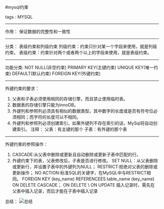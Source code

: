 ﻿#mysql约束

tags : MYSQL

---
作用：
    保证数据的完整性和一致性

---
分类：
    表级约束和列级约束
    列级约束：约束只针对某一个字段来使用，就是列级约束。
    表级约束：约束针对两个或者两个以上的字段来使用，就是表级约束。
    
---
功能分类:
    NOT NULL(非空约束)
    PRIMARY KEY(主键约束)
    UNIQUE KEY(唯一约束)
    DEFAULT(默认约束)
    FOREIGN KEY(外键约束)
    
    
---
外键约束的要求：

 1. 父表和子表必须使用相同的存储引擎，而且禁止使用临时表。
 2. 数据表的存储引擎只能为InnoDB。
 3. 外键列和参照列必须具有相似的数据类型。其中数字的长度或是否有符号位必须相同；而字符的长度可以不相同。
 4. 外键列和参照列必须创建索引。如果外键列不存在索引的话，MySql将自动创建索引。
 注释：
    父表：有主键的那个
    子表：有外键的那个表


---
外键约束的参照操作：
 1. CASCADE:从父表中删除或更新且自动删除或更新子表中匹配的行。
 2. 外键约束下的表，父表修改后，子表是否进行修改。
SET NULL：从父表删除或更新行，并设置子表中的外键列为NULL；
RESTRICT:拒绝对父表的删除或更新操作；
NO ACTION:标准SQL的关键字，在MySQL中与RESTRICT相同。
FOREIGN KEY (key_name) REFERENCEES table_name (key_name) ON DELETE CASCADE；
ON DELETE \ ON UPDATE
插入记录时，需先在父表中插入记录，而后才能在子表中插入记录

总结：
![总结](D:\code\note\mysql\约束和表属性.png)